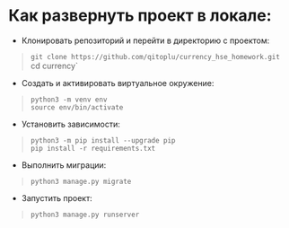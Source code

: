 # **Как развернуть проект в локале:**

* Клонировать репозиторий и перейти в директорию с проектом:
> `git clone https://github.com/qitoplu/currency_hse_homework.git  
> `cd currency`
* Cоздать и активировать виртуальное окружение:
> `python3 -m venv env`  
> `source env/bin/activate`
* Установить зависимости:
> `python3 -m pip install --upgrade pip`  
> `pip install -r requirements.txt`
* Выполнить миграции:
> `python3 manage.py migrate`
* Запустить проект:
> `python3 manage.py runserver`

